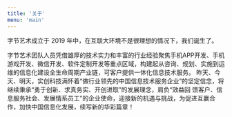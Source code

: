 ```yaml
---
title: '关于'
menu: 'main'
---
```


字节艺术成立于 2019 年中，在互联大环境不是很理想的情况下，我们诞生了。

字节艺术团队人员凭借雄厚的技术实力和丰富的行业经验聚焦手机APP开发、手机游戏开发、微信开发、软件定制开发等重点区域，构建起从咨询、规划、实施到运维的信息化建设全生命周期产业链，可客户提供一体化信息技术服务。
昨天、今天、明天，实创科技满怀着“做行业领先的中国信息技术服务企业”的坚定信念，将继续秉承“勇于创新、求真务实、开创进取”的发展理念，肩负“效益回 馈客户、信息服务社会、发展情系员工”的企业使命，迎接新的机遇与挑战，为促进互赢合作，加快中国信息化发展，续写新的华彩篇章！

